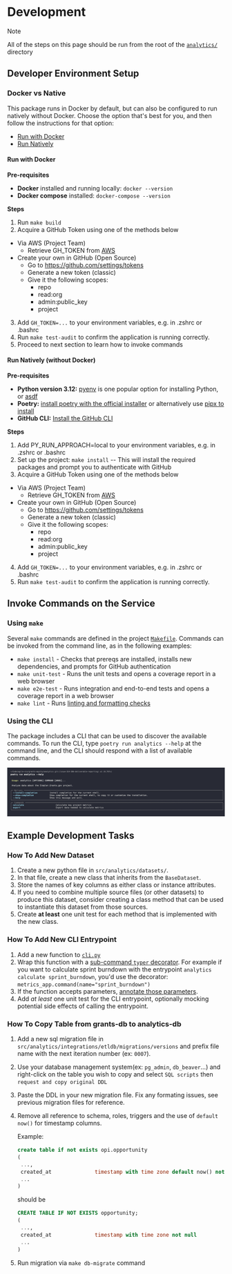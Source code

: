 # Development 

> [!NOTE]
> All of the steps on this page should be run from the root of the [`analytics/`](../../analytics/) directory

## Developer Environment Setup 

### Docker vs Native

This package runs in Docker by default, but can also be configured to run natively without Docker. Choose the option that's best for you, and then follow the instructions for that option:

- [Run with Docker](#run-with-docker)
- [Run Natively](#run-natively)

#### Run with Docker

**Pre-requisites**

- **Docker** installed and running locally: `docker --version`
- **Docker compose** installed: `docker-compose --version`

**Steps**

1. Run `make build`
2. Acquire a GitHub Token using one of the methods below
  - Via AWS (Project Team)
    - Retrieve GH_TOKEN from [AWS](https://us-east-1.console.aws.amazon.com/systems-manager/parameters/%252Fanalytics%252Fgithub-token/description?region=us-east-1&tab=Table#list_parameter_filters=Name:Contains:analytics%2Fgithub-token)
  - Create your own in GitHub (Open Source)
    - Go to https://github.com/settings/tokens
    - Generate a new token (classic)
    - Give it the following scopes:
      - repo
      - read:org
      - admin:public_key
      - project
3. Add `GH_TOKEN=...` to your environment variables, e.g. in .zshrc or .bashrc
4. Run `make test-audit` to confirm the application is running correctly.
5. Proceed to next section to learn how to invoke commands 

#### Run Natively (without Docker)

**Pre-requisites**

- **Python version 3.12:** [pyenv](https://github.com/pyenv/pyenv#installation) is one popular option for installing Python, or [asdf](https://asdf-vm.com/)
- **Poetry:** [install poetry with the official installer](https://python-poetry.org/docs/#installing-with-the-official-installer) or alternatively use [pipx to install](https://python-poetry.org/docs/#installing-with-pipx)
- **GitHub CLI:** [Install the GitHub CLI](https://github.com/cli/cli#installation)

**Steps**

1. Add PY_RUN_APPROACH=local to your environment variables, e.g. in .zshrc or .bashrc
2. Set up the project: `make install` -- This will install the required packages and prompt you to authenticate with GitHub
3. Acquire a GitHub Token using one of the methods below
  - Via AWS (Project Team)
    - Retrieve GH_TOKEN from [AWS](https://us-east-1.console.aws.amazon.com/systems-manager/parameters/%252Fanalytics%252Fgithub-token/description?region=us-east-1&tab=Table#list_parameter_filters=Name:Contains:analytics%2Fgithub-token)
  - Create your own in GitHub (Open Source)
    - Go to https://github.com/settings/tokens
    - Generate a new token (classic)
    - Give it the following scopes:
      - repo
      - read:org
      - admin:public_key
      - project
4. Add `GH_TOKEN=...` to your environment variables, e.g. in .zshrc or .bashrc
5. Run `make test-audit` to confirm the application is running correctly.

## Invoke Commands on the Service

### Using `make` 

Several `make` commands are defined in the project [`Makefile`](../../analytics/Makefile). Commands can be invoked from the command line, as in the following examples:

- `make install` - Checks that prereqs are installed, installs new dependencies, and prompts for GitHub authentication
- `make unit-test` - Runs the unit tests and opens a coverage report in a web browser
- `make e2e-test` - Runs integration and end-to-end tests and opens a coverage report in a web browser
- `make lint` - Runs [linting and formatting checks](formatting-and-linting.md)

### Using the CLI 

The package includes a CLI that can be used to discover the available commands. To run the CLI, type `poetry run analytics --help` at the command line, and the CLI should respond with a list of available commands.

![Screenshot of passing the --help flag to CLI entry point](../../analytics/static/screenshot-cli-help.png)

## Example Development Tasks

### How To Add New Dataset

1. Create a new python file in `src/analytics/datasets/`.
2. In that file, create a new class that inherits from the `BaseDataset`.
3. Store the names of key columns as either class or instance attributes.
4. If you need to combine multiple source files (or other datasets) to produce this dataset, consider creating a class method that can be used to instantiate this dataset from those sources.
5. Create **at least** one unit test for each method that is implemented with the new class.

### How To Add New CLI Entrypoint

1. Add a new function to [`cli.py`](../../analytics/src/analytics/cli.py)
2. Wrap this function with a [sub-command `typer` decorator](https://typer.tiangolo.com/tutorial/subcommands/single-file/). For example if you want to calculate sprint burndown with the entrypoint `analytics calculate sprint_burndown`, you'd use the decorator: `metrics_app.command(name="sprint_burndown")`
3. If the function accepts parameters, [annotate those parameters](https://typer.tiangolo.com/tutorial/options/name/).
4. Add *at least* one unit test for the CLI entrypoint, optionally mocking potential side effects of calling the entrypoint.

### How To Copy Table from grants-db to analytics-db

1. Add a new sql migration file in `src/analytics/integrations/etldb/migrations/versions` and prefix file name with the next iteration number (ex: `0007`).
2. Use your database management system(ex: `pg_admin`, `db_beaver`...) and right-click on the table you wish to copy and select `SQL scripts` then `request and copy original DDL` 
3. Paste the DDL in your new migration file. Fix any formating issues, see previous migration files for reference.
4. Remove all reference to schema, roles, triggers and the use of `default now()` for timestamp columns.

    Example: 
    ``` sql 
    create table if not exists opi.opportunity
    ( 
     ...,
     created_at              timestamp with time zone default now() not null,
     ...
    )
    ```
    should be
    ``` sql 
    CREATE TABLE IF NOT EXISTS opportunity;
    ( 
     ...,
     created_at              timestamp with time zone not null
     ...
    )
      ```

5. Run migration via `make db-migrate` command

